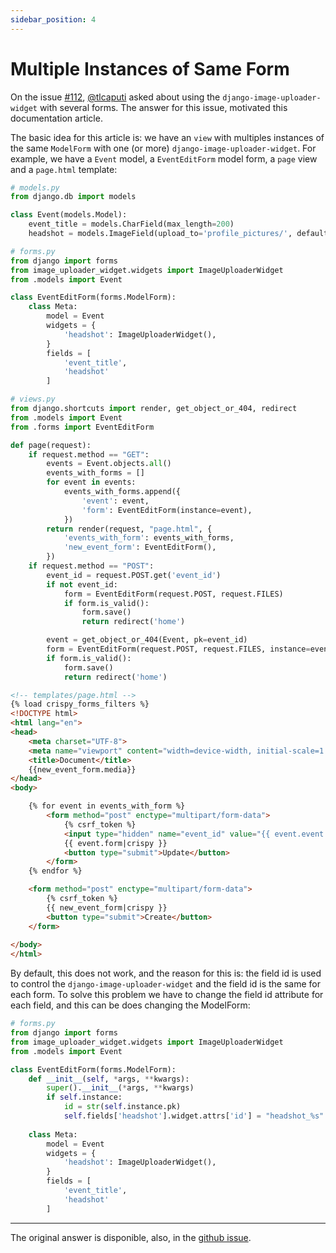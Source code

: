 ```yaml
---
sidebar_position: 4
---
```


# Multiple Instances of Same Form

On the issue [#112](https://github.com/inventare/django-image-uploader-widget/issues/112), [@tlcaputi](https://github.com/tlcaputi) asked about using the `django-image-uploader-widget` with several forms. The answer for this issue, motivated this documentation article.

The basic idea for this article is: we have an `view` with multiples instances of the same `ModelForm` with one (or more) `django-image-uploader-widget`. For example, we have a `Event` model, a `EventEditForm` model form, a `page` view and a `page.html` template:

```python
# models.py
from django.db import models

class Event(models.Model):
    event_title = models.CharField(max_length=200)
    headshot = models.ImageField(upload_to='profile_pictures/', default='profile_pictures/default.jpg')
```

```python
# forms.py
from django import forms
from image_uploader_widget.widgets import ImageUploaderWidget
from .models import Event

class EventEditForm(forms.ModelForm):
    class Meta:
        model = Event
        widgets = {
            'headshot': ImageUploaderWidget(),
        }
        fields = [
            'event_title',
            'headshot'
        ]
```

```python
# views.py
from django.shortcuts import render, get_object_or_404, redirect
from .models import Event
from .forms import EventEditForm

def page(request):
    if request.method == "GET":
        events = Event.objects.all()
        events_with_forms = []
        for event in events:
            events_with_forms.append({
                'event': event,
                'form': EventEditForm(instance=event),
            })
        return render(request, "page.html", {
            'events_with_form': events_with_forms,
            'new_event_form': EventEditForm(),
        })
    if request.method == "POST":
        event_id = request.POST.get('event_id')
        if not event_id:
            form = EventEditForm(request.POST, request.FILES)
            if form.is_valid():
                form.save()
                return redirect('home')

        event = get_object_or_404(Event, pk=event_id)
        form = EventEditForm(request.POST, request.FILES, instance=event)
        if form.is_valid():
            form.save()
            return redirect('home')
```

```html
<!-- templates/page.html -->
{% load crispy_forms_filters %}
<!DOCTYPE html>
<html lang="en">
<head>
    <meta charset="UTF-8">
    <meta name="viewport" content="width=device-width, initial-scale=1.0">
    <title>Document</title>
    {{new_event_form.media}}
</head>
<body>

    {% for event in events_with_form %}
        <form method="post" enctype="multipart/form-data">
            {% csrf_token %}
            <input type="hidden" name="event_id" value="{{ event.event.id }}">
            {{ event.form|crispy }}
            <button type="submit">Update</button>
        </form>
    {% endfor %}

    <form method="post" enctype="multipart/form-data">
        {% csrf_token %}
        {{ new_event_form|crispy }}
        <button type="submit">Create</button>
    </form>
    
</body>
</html>
```

By default, this does not work, and the reason for this is: the field id is used to control the `django-image-uploader-widget` and the field id is the same for each form. To solve this problem we have to change the field id attribute for each field, and this can be does changing the ModelForm:

```python
# forms.py
from django import forms
from image_uploader_widget.widgets import ImageUploaderWidget
from .models import Event

class EventEditForm(forms.ModelForm):
    def __init__(self, *args, **kwargs):
        super().__init__(*args, **kwargs)
        if self.instance:
            id = str(self.instance.pk)
            self.fields['headshot'].widget.attrs['id'] = "headshot_%s" % id
        
    class Meta:
        model = Event
        widgets = {
            'headshot': ImageUploaderWidget(),
        }
        fields = [
            'event_title',
            'headshot'
        ]
```

--- 

The original answer is disponible, also, in the [github issue](https://github.com/inventare/django-image-uploader-widget/issues/112#issuecomment-1771635753).

